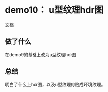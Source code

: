 # demo10： u型纹理hdr图

[文档](https://threejs.org/docs/index.html?q=material#api/zh/materials/MeshStandardMaterial)

## 做了什么

在demo9的基础上改为u型纹理hdr图


## 总结

明白了什么上hdr图，以及u型纹理的贴成环境纹理。
